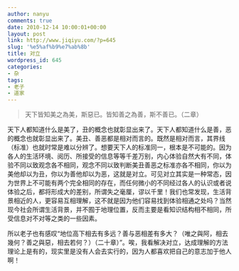 ```yaml
---
author: nanyu
comments: true
date: 2010-12-14 10:00:01+00:00
layout: post
link: http://www.jiqiyu.com/?p=645
slug: '%e5%af%b9%e7%ab%8b'
title: 对立
wordpress_id: 645
categories:
- 杂
tags:
- 老子
- 道家
---
```


<blockquote>天下皆知美之為美，斯惡已。皆知善之為善，斯不善已。（二章）</blockquote>


天下人都知道什么是美了，丑的概念也就彰显出来了。天下人都知道什么是善，恶的概念也就彰显出来了。美丑、善恶都是相对而言的。既然是相对而言，其界线（标准）也就时常是难以分辨了。想要天下人的标准同一，根本是不可能的。因为各人的生活环境、阅历、所接受的信息等等千差万别，内心体验自然大有不同，体验不同以致观念各不相同，观念不同以致判断美丑善恶之标准亦各不相同，你以为美他却以为丑，你以为善他却以为恶，这就是对立。可见对立其实是一种常态，因为世界上不可能有两个完全相同的存在，而任何微小的不同经过各人的认识或者说体验之后，都将形成大的差别，所谓失之毫厘，谬以千里！我们也常发现，生活背景相近的人，更容易互相理解，这不就是因为他们容易找到体验相通之处吗？当然现今社会所谓生活背景，并不囿于地理位置，反而主要是看知识结构相不相同，所受信息对不对等之类的一些因素。

所以老子也有感叹“地位高下相去有多远？善与恶相差有多大？（唯之與阿，相去幾何？善之與惡，相去若何？）（二十章）”。唉，我看解决对立，达成理解的方法理论上是有的，现实里是没有人会去实行的，因为人都喜欢把自己的意志加于他人啊！
